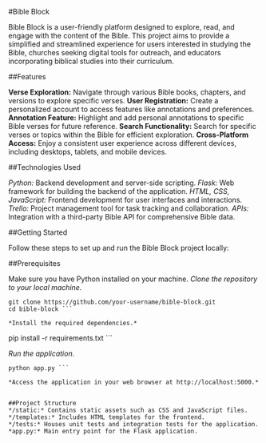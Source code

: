 #Bible Block

Bible Block is a user-friendly platform designed to explore, read, and engage with the content of the Bible. This project aims to provide a simplified and streamlined experience for users interested in studying the Bible, churches seeking digital tools for outreach, and educators incorporating biblical studies into their curriculum.

##Features

**Verse Exploration:** Navigate through various Bible books, chapters, and versions to explore specific verses.
**User Registration:** Create a personalized account to access features like annotations and preferences.
**Annotation Feature:** Highlight and add personal annotations to specific Bible verses for future reference.
**Search Functionality:** Search for specific verses or topics within the Bible for efficient exploration.
**Cross-Platform Access:** Enjoy a consistent user experience across different devices, including desktops, tablets, and mobile devices.

##Technologies Used

*Python:* Backend development and server-side scripting.
*Flask:* Web framework for building the backend of the application.
*HTML, CSS, JavaScript:* Frontend development for user interfaces and interactions.
*Trello:* Project management tool for task tracking and collaboration.
*APIs:* Integration with a third-party Bible API for comprehensive Bible data.

##Getting Started

Follow these steps to set up and run the Bible Block project locally:

##Prerequisites

Make sure you have Python installed on your machine.
*Clone the repository to your local machine.*
```
git clone https://github.com/your-username/bible-block.git
cd bible-block ```

*Install the required dependencies.*
```
pip install -r requirements.txt ```

*Run the application.*
```
python app.py ```

*Access the application in your web browser at http://localhost:5000.*


##Project Structure
*/static:* Contains static assets such as CSS and JavaScript files.
*/templates:* Includes HTML templates for the frontend.
*/tests:* Houses unit tests and integration tests for the application.
*app.py:* Main entry point for the Flask application.
